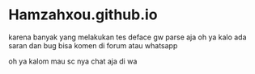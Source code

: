 # Hamzahxou.github.io
karena banyak yang melakukan tes deface gw parse aja
oh ya kalo ada saran dan bug bisa komen di forum atau whatsapp

oh ya kalom mau sc nya chat aja di wa
